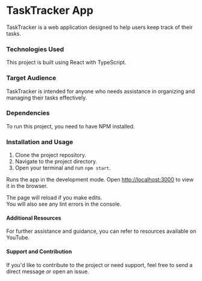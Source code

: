 # TaskTracker App

TaskTracker is a web application designed to help users keep track of their tasks.

### Technologies Used

This project is built using React with TypeScript.

### Target Audience

TaskTracker is intended for anyone who needs assistance in organizing and managing their tasks effectively.

### Dependencies

To run this project, you need to have NPM installed.

### Installation and Usage

1. Clone the project repository.
2. Navigate to the project directory.
3. Open your terminal and run `npm start`.

Runs the app in the development mode.
Open [http://localhost:3000](http://localhost:3000) to view it in the browser.

The page will reload if you make edits.\
You will also see any lint errors in the console.


#### Additional Resources

For further assistance and guidance, you can refer to resources available on YouTube.

#### Support and Contribution

If you'd like to contribute to the project or need support, feel free to send a direct message or open an issue.

